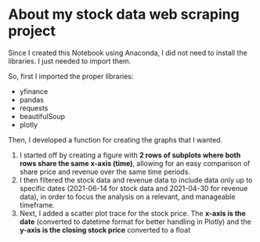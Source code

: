 # About my stock data web scraping project
Since I created this Notebook using Anaconda, I did not need to install the libraries.
I just needed to import them.

So, first I imported the proper libraries:
* yfinance
* pandas
* requests
* beautifulSoup
* plotly

Then, I developed a function for creating the graphs that I wanted. 

1) I started off by creating a figure with **2 rows of subplots where both rows share the same x-axis (time)**, allowing for an easy comparison of share price and revenue over the same time periods.
2) I then filtered the stock data and revenue data to include data only up to specific dates (2021-06-14 for stock data and 2021-04-30 for revenue data), in order to focus the analysis on a relevant, and manageable timeframe.
3) Next, I added a scatter plot trace for the stock price. The **x-axis is the date** (converted to datetime format for better handling in Plotly) and the **y-axis is the closing stock price** converted to a float
